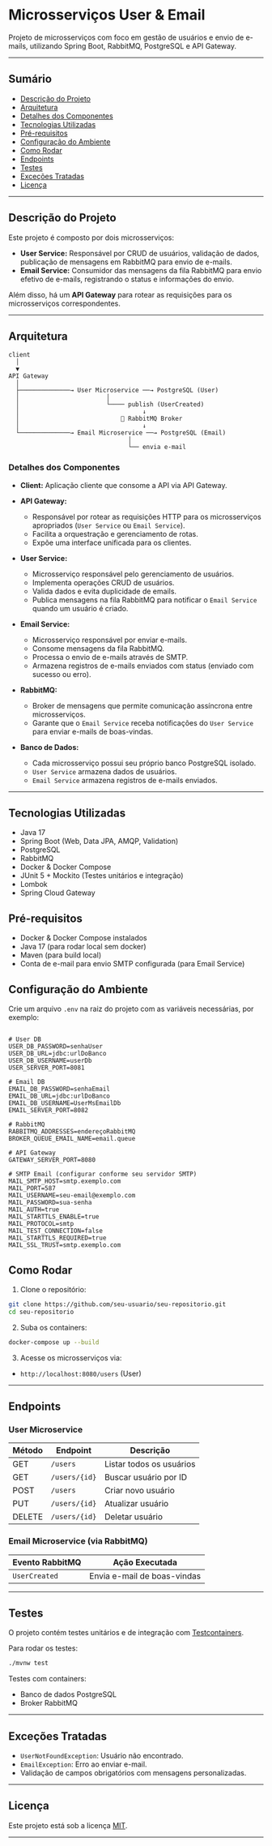 # Microsserviços User & Email
Projeto de microsserviços com foco em gestão de usuários e envio de e-mails, utilizando Spring Boot, RabbitMQ, PostgreSQL e API Gateway.

---

## Sumário

- [Descrição do Projeto](#descrição-do-projeto)
- [Arquitetura](#arquitetura)
- [Detalhes dos Componentes](#detalhes-dos-componentes)
- [Tecnologias Utilizadas](#tecnologias-utilizadas)
- [Pré-requisitos](#pré-requisitos)
- [Configuração do Ambiente](#configuração-do-ambiente)
- [Como Rodar](#como-rodar)
- [Endpoints](#endpoints)
- [Testes](#testes)
- [Exceções Tratadas](#exceções-tratadas)
- [Licença](#licença)

---

## Descrição do Projeto

Este projeto é composto por dois microsserviços:

- **User Service:** Responsável por CRUD de usuários, validação de dados, publicação de mensagens em RabbitMQ para envio de e-mails.
- **Email Service:** Consumidor das mensagens da fila RabbitMQ para envio efetivo de e-mails, registrando o status e informações do envio.

Além disso, há um **API Gateway** para rotear as requisições para os microsserviços correspondentes.

---

## Arquitetura

```
client
  │
  ▼
API Gateway
  │
  ├──────────────→ User Microservice ──→ PostgreSQL (User)
  │                        │
  │                        └──── publish (UserCreated)
  │                                  ↓
  │                            📨 RabbitMQ Broker
  │                                  ↓
  └──────────────→ Email Microservice ──→ PostgreSQL (Email)
                                 │
                                 └── envia e-mail
```

### Detalhes dos Componentes

- **Client:** Aplicação cliente que consome a API via API Gateway.
  
- **API Gateway:**
  - Responsável por rotear as requisições HTTP para os microsserviços apropriados (`User Service` ou `Email Service`).
  - Facilita a orquestração e gerenciamento de rotas.
  - Expõe uma interface unificada para os clientes.

- **User Service:**
  - Microsserviço responsável pelo gerenciamento de usuários.
  - Implementa operações CRUD de usuários.
  - Valida dados e evita duplicidade de emails.
  - Publica mensagens na fila RabbitMQ para notificar o `Email Service` quando um usuário é criado.

- **Email Service:**
  - Microsserviço responsável por enviar e-mails.
  - Consome mensagens da fila RabbitMQ.
  - Processa o envio de e-mails através de SMTP.
  - Armazena registros de e-mails enviados com status (enviado com sucesso ou erro).

- **RabbitMQ:**
  - Broker de mensagens que permite comunicação assíncrona entre microsserviços.
  - Garante que o `Email Service` receba notificações do `User Service` para enviar e-mails de boas-vindas.

- **Banco de Dados:**
  - Cada microsserviço possui seu próprio banco PostgreSQL isolado.
  - `User Service` armazena dados de usuários.
  - `Email Service` armazena registros de e-mails enviados.

---

## Tecnologias Utilizadas

- Java 17
- Spring Boot (Web, Data JPA, AMQP, Validation)
- PostgreSQL
- RabbitMQ
- Docker & Docker Compose
- JUnit 5 + Mockito (Testes unitários e integração)
- Lombok
- Spring Cloud Gateway

## Pré-requisitos

- Docker & Docker Compose instalados
- Java 17 (para rodar local sem docker)
- Maven (para build local)
- Conta de e-mail para envio SMTP configurada (para Email Service)


## Configuração do Ambiente

Crie um arquivo `.env` na raiz do projeto com as variáveis necessárias, por exemplo:

```dotenv

# User DB
USER_DB_PASSWORD=senhaUser
USER_DB_URL=jdbc:urlDoBanco
USER_DB_USERNAME=userDb
USER_SERVER_PORT=8081

# Email DB
EMAIL_DB_PASSWORD=senhaEmail
EMAIL_DB_URL=jdbc:urlDoBanco
EMAIL_DB_USERNAME=UserMsEmailDb
EMAIL_SERVER_PORT=8082

# RabbitMQ
RABBITMQ_ADDRESSES=endereçoRabbitMQ
BROKER_QUEUE_EMAIL_NAME=email.queue

# API Gateway
GATEWAY_SERVER_PORT=8080

# SMTP Email (configurar conforme seu servidor SMTP)
MAIL_SMTP_HOST=smtp.exemplo.com
MAIL_PORT=587
MAIL_USERNAME=seu-email@exemplo.com
MAIL_PASSWORD=sua-senha
MAIL_AUTH=true
MAIL_STARTTLS_ENABLE=true
MAIL_PROTOCOL=smtp
MAIL_TEST_CONNECTION=false
MAIL_STARTTLS_REQUIRED=true
MAIL_SSL_TRUST=smtp.exemplo.com
````

## Como Rodar

1. Clone o repositório:

```bash
git clone https://github.com/seu-usuario/seu-repositorio.git
cd seu-repositorio
```

2. Suba os containers:

```bash
docker-compose up --build
```

3. Acesse os microsserviços via:

- `http://localhost:8080/users` (User)

---

## Endpoints

### User Microservice

| Método | Endpoint        | Descrição             |
|--------|------------------|------------------------|
| GET    | `/users`         | Listar todos os usuários |
| GET    | `/users/{id}`    | Buscar usuário por ID |
| POST   | `/users`         | Criar novo usuário    |
| PUT    | `/users/{id}`    | Atualizar usuário     |
| DELETE | `/users/{id}`    | Deletar usuário       |


### Email Microservice (via RabbitMQ)

| Evento RabbitMQ  | Ação Executada             |
|------------------|----------------------------|
| `UserCreated`    | Envia e-mail de boas-vindas |

---

## Testes

O projeto contém testes unitários e de integração com [Testcontainers](https://www.testcontainers.org/).

Para rodar os testes:

```bash
./mvnw test
```

Testes com containers:

- Banco de dados PostgreSQL
- Broker RabbitMQ

---

## Exceções Tratadas

- `UserNotFoundException`: Usuário não encontrado.
- `EmailException`: Erro ao enviar e-mail.
- Validação de campos obrigatórios com mensagens personalizadas.

---

## Licença

Este projeto está sob a licença [MIT](LICENSE).

---








